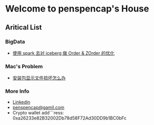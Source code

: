 # Welcome to penspencap's House

## Aritical List
### BigData
* [使用 spark 去对 iceberg 做 Order & ZOrder 的优化](https://cyndi-and-pen.notion.site/Spark-Iceberg-Order-Z-Order-745b4d3cb63b49f7a263a6f6d62e8c2e)

### Mac's Problem
* [安装包显示文件损坏怎么办](https://cyndi-and-pen.notion.site/macos-7c48ba338ff0450f8b920b8c54bb9dfe)

### More Info
* [Linkedin](https://www.linkedin.com/in/penspencap/)
* penspencap@gamil.com
* Crypto wallet add```ress: 0xa26233e82B32002Db78d58F72Ad30DD9b1BC0bFc
